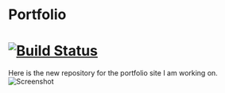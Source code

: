 # Portfolio
[![Build Status](https://travis-ci.org/kwick6/Portfolio.png?branch=master)](https://travis-ci.org/kwick6/Portfolio)
=========
Here is the new repository for the portfolio site I am working on.
![Screenshot](https://raw.github.com/kwick6/Portfolio/master/app/assets/images/test-passed.png)
